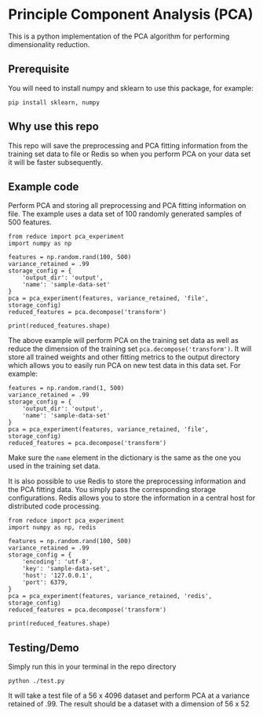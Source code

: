 # Principle Component Analysis (PCA)

This is a python implementation of the PCA algorithm for performing dimensionality reduction. 

## Prerequisite

You will need to install numpy and sklearn to use this package, for example:

`pip install sklearn, numpy`

## Why use this repo

This repo will save the preprocessing and PCA fitting information from the training set data to file or Redis so when you perform PCA on your data set it will be faster subsequently.

## Example code

Perform PCA and storing all preprocessing and PCA fitting information on file. The example uses a data set of 100 randomly generated samples of 500 features.

```
from reduce import pca_experiment
import numpy as np

features = np.random.rand(100, 500)
variance_retained = .99
storage_config = {
    'output_dir': 'output',
    'name': 'sample-data-set'
}
pca = pca_experiment(features, variance_retained, 'file', storage_config)
reduced_features = pca.decompose('transform')

print(reduced_features.shape)
```

The above example will perform PCA on the training set data as well as reduce the dimension of the training set `pca.decompose('transform')`. It will store all trained weights and other fitting metrics to the output directory which allows you to easily run PCA on new test data in this data set. For example:

```
features = np.random.rand(1, 500)
variance_retained = .99
storage_config = {
    'output_dir': 'output',
    'name': 'sample-data-set'
}
pca = pca_experiment(features, variance_retained, 'file', storage_config)
reduced_features = pca.decompose('transform')
```

Make sure the `name` element in the dictionary is the same as the one you used in the training set data.

It is also possible to use Redis to store the preprocessing information and the PCA fitting data. You simply pass the corresponding storage configurations. Redis allows you to store the information in a central host for distributed code processing.

```
from reduce import pca_experiment
import numpy as np, redis

features = np.random.rand(100, 500)
variance_retained = .99
storage_config = {
    'encoding': 'utf-8',
    'key': 'sample-data-set',
    'host': '127.0.0.1',
    'port': 6379,
}
pca = pca_experiment(features, variance_retained, 'redis', storage_config)
reduced_features = pca.decompose('transform')

print(reduced_features.shape)
```



## Testing/Demo

Simply run this in your terminal in the repo directory

```
python ./test.py
```

It will take a test file of a 56 x 4096 dataset and perform PCA at a variance retained of .99. The result should be a dataset with a dimension of 56 x 52